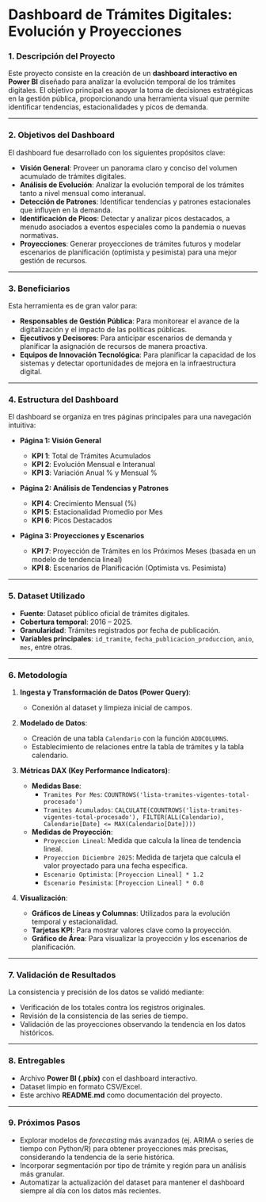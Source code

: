 # Dashboard de Trámites Digitales: Evolución y Proyecciones

### 1. Descripción del Proyecto

Este proyecto consiste en la creación de un **dashboard interactivo en Power BI** diseñado para analizar la evolución temporal de los trámites digitales. El objetivo principal es apoyar la toma de decisiones estratégicas en la gestión pública, proporcionando una herramienta visual que permite identificar tendencias, estacionalidades y picos de demanda.

---

### 2. Objetivos del Dashboard

El dashboard fue desarrollado con los siguientes propósitos clave:

* **Visión General**: Proveer un panorama claro y conciso del volumen acumulado de trámites digitales.
* **Análisis de Evolución**: Analizar la evolución temporal de los trámites tanto a nivel mensual como interanual.
* **Detección de Patrones**: Identificar tendencias y patrones estacionales que influyen en la demanda.
* **Identificación de Picos**: Detectar y analizar picos destacados, a menudo asociados a eventos especiales como la pandemia o nuevas normativas.
* **Proyecciones**: Generar proyecciones de trámites futuros y modelar escenarios de planificación (optimista y pesimista) para una mejor gestión de recursos.

---

### 3. Beneficiarios

Esta herramienta es de gran valor para:

* **Responsables de Gestión Pública**: Para monitorear el avance de la digitalización y el impacto de las políticas públicas.
* **Ejecutivos y Decisores**: Para anticipar escenarios de demanda y planificar la asignación de recursos de manera proactiva.
* **Equipos de Innovación Tecnológica**: Para planificar la capacidad de los sistemas y detectar oportunidades de mejora en la infraestructura digital.

---

### 4. Estructura del Dashboard

El dashboard se organiza en tres páginas principales para una navegación intuitiva:

* **Página 1: Visión General**
    * **KPI 1**: Total de Trámites Acumulados
    * **KPI 2**: Evolución Mensual e Interanual
    * **KPI 3**: Variación Anual % y Mensual %

* **Página 2: Análisis de Tendencias y Patrones**
    * **KPI 4**: Crecimiento Mensual (%)
    * **KPI 5**: Estacionalidad Promedio por Mes
    * **KPI 6**: Picos Destacados

* **Página 3: Proyecciones y Escenarios**
    * **KPI 7**: Proyección de Trámites en los Próximos Meses (basada en un modelo de tendencia lineal)
    * **KPI 8**: Escenarios de Planificación (Optimista vs. Pesimista)

---

### 5. Dataset Utilizado

* **Fuente**: Dataset público oficial de trámites digitales.
* **Cobertura temporal**: 2016 – 2025.
* **Granularidad**: Trámites registrados por fecha de publicación.
* **Variables principales**: `id_tramite`, `fecha_publicacion_produccion`, `anio`, `mes`, entre otras.

---

### 6. Metodología

1.  **Ingesta y Transformación de Datos (Power Query)**:
    * Conexión al dataset y limpieza inicial de campos.

2.  **Modelado de Datos**:
    * Creación de una tabla `Calendario` con la función `ADDCOLUMNS`.
    * Establecimiento de relaciones entre la tabla de trámites y la tabla calendario.

3.  **Métricas DAX (Key Performance Indicators)**:
    * **Medidas Base**:
        * `Tramites Por Mes`: `COUNTROWS('lista-tramites-vigentes-total-procesado')`
        * `Tramites Acumulados`: `CALCULATE(COUNTROWS('lista-tramites-vigentes-total-procesado'), FILTER(ALL(Calendario), Calendario[Date] <= MAX(Calendario[Date])))`
    * **Medidas de Proyección**:
        * `Proyeccion Lineal`: Medida que calcula la línea de tendencia lineal.
        * `Proyeccion Diciembre 2025`: Medida de tarjeta que calcula el valor proyectado para una fecha específica.
        * `Escenario Optimista`: `[Proyeccion Lineal] * 1.2`
        * `Escenario Pesimista`: `[Proyeccion Lineal] * 0.8`

4.  **Visualización**:
    * **Gráficos de Líneas y Columnas**: Utilizados para la evolución temporal y estacionalidad.
    * **Tarjetas KPI**: Para mostrar valores clave como la proyección.
    * **Gráfico de Área**: Para visualizar la proyección y los escenarios de planificación.

---

### 7. Validación de Resultados

La consistencia y precisión de los datos se validó mediante:

* Verificación de los totales contra los registros originales.
* Revisión de la consistencia de las series de tiempo.
* Validación de las proyecciones observando la tendencia en los datos históricos.

---

### 8. Entregables

* Archivo **Power BI (.pbix)** con el dashboard interactivo.
* Dataset limpio en formato CSV/Excel.
* Este archivo **README.md** como documentación del proyecto.

---

### 9. Próximos Pasos

* Explorar modelos de *forecasting* más avanzados (ej. ARIMA o series de tiempo con Python/R) para obtener proyecciones más precisas, considerando la tendencia de la serie histórica.
* Incorporar segmentación por tipo de trámite y región para un análisis más granular.
* Automatizar la actualización del dataset para mantener el dashboard siempre al día con los datos más recientes.